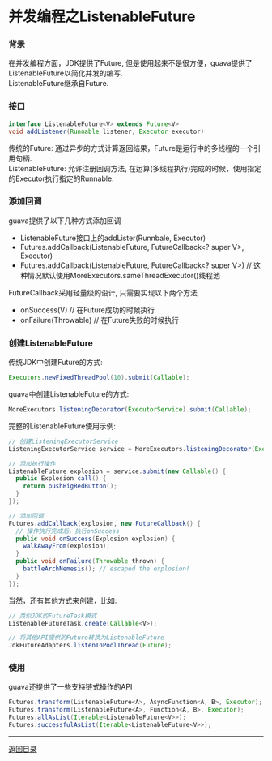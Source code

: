 并发编程之ListenableFuture
===

### 背景
在并发编程方面，JDK提供了Future, 但是使用起来不是很方便，guava提供了ListenableFuture以简化并发的编写.  
ListenableFuture继承自Future.  

### 接口

```java  
interface ListenableFuture<V> extends Future<V>   
void addListener(Runnable listener, Executor executor)  
```

传统的Future: 通过异步的方式计算返回结果，Future是运行中的多线程的一个引用句柄.  
ListenableFuture: 允许注册回调方法, 在运算(多线程执行)完成的时候，使用指定的Executor执行指定的Runnable.  

### 添加回调

guava提供了以下几种方式添加回调  

* ListenableFuture接口上的addLister(Runnbale, Executor)  
* Futures.addCallback(ListenableFuture<V>, FutureCallback<? super V>, Executor)  
* Futures.addCallback(ListenableFuture<V>, FutureCallback<? super V>) // 这种情况默认使用MoreExecutors.sameThreadExecutor()线程池

FutureCallback采用轻量级的设计, 只需要实现以下两个方法  

* onSuccess(V) // 在Future成功的时候执行
* onFailure(Throwable) // 在Future失败的时候执行

### 创建ListenableFuture

传统JDK中创建Future的方式:

```java  
Executors.newFixedThreadPool(10).submit(Callable);    
```

guava中创建ListenableFuture的方式:  

```java  
MoreExecutors.listeningDecorator(ExecutorService).submit(Callable);  
```

完整的ListenableFuture使用示例:

```java  
// 创建ListeningExecutorService
ListeningExecutorService service = MoreExecutors.listeningDecorator(Executors.newFixedThreadPool(10));

// 添加执行操作
ListenableFuture explosion = service.submit(new Callable() {
  public Explosion call() {
    return pushBigRedButton();
  }
});

// 添加回调
Futures.addCallback(explosion, new FutureCallback() {
  // 操作执行完成后，执行onSuccess
  public void onSuccess(Explosion explosion) {
    walkAwayFrom(explosion);
  }
  public void onFailure(Throwable thrown) {
    battleArchNemesis(); // escaped the explosion!
  }
});
```

当然，还有其他方式来创建，比如:

```java  
// 类似JDK的FutureTask模式
ListenableFutureTask.create(Callable<V>);

// 将其他API提供的Future转换为ListenableFuture
JdkFutureAdapters.listenInPoolThread(Future);  
```

### 使用

guava还提供了一些支持链式操作的API

```java  
Futures.transform(ListenableFuture<A>, AsyncFunction<A, B>, Executor);  
Futures.transform(ListenableFuture<A>, Function<A, B>, Executor);  
Futures.allAsList(Iterable<ListenableFuture<V>>);  
Futures.successfulAsList(Iterable<ListenableFuture<V>>);  
```


------
[返回目录](/README.md)